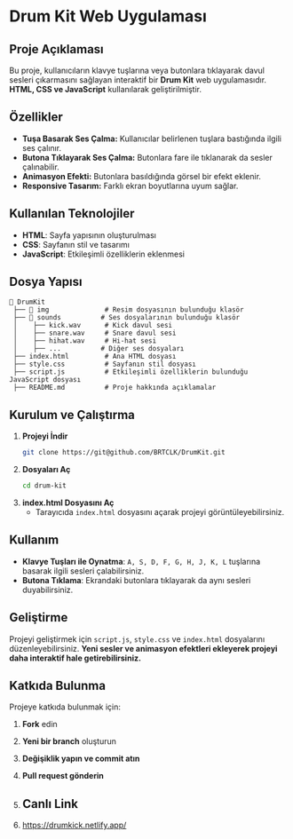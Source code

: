 # Drum Kit Web Uygulaması

## Proje Açıklaması
Bu proje, kullanıcıların klavye tuşlarına veya butonlara tıklayarak davul sesleri çıkarmasını sağlayan interaktif bir **Drum Kit** web uygulamasıdır. **HTML, CSS ve JavaScript** kullanılarak geliştirilmiştir.

## Özellikler
- **Tuşa Basarak Ses Çalma:** Kullanıcılar belirlenen tuşlara bastığında ilgili ses çalınır.
- **Butona Tıklayarak Ses Çalma:** Butonlara fare ile tıklanarak da sesler çalınabilir.
- **Animasyon Efekti:** Butonlara basıldığında görsel bir efekt eklenir.
- **Responsive Tasarım:** Farklı ekran boyutlarına uyum sağlar.

## Kullanılan Teknolojiler
- **HTML**: Sayfa yapısının oluşturulması
- **CSS**: Sayfanın stil ve tasarımı
- **JavaScript**: Etkileşimli özelliklerin eklenmesi

## Dosya Yapısı
```
📂 DrumKit
 ├── 📂 img              # Resim dosyasının bulunduğu klasör
 ├── 📂 sounds          # Ses dosyalarının bulunduğu klasör
 │    ├── kick.wav      # Kick davul sesi
 │    ├── snare.wav     # Snare davul sesi
 │    ├── hihat.wav     # Hi-hat sesi
 │    ├── ...          # Diğer ses dosyaları
 ├── index.html         # Ana HTML dosyası
 ├── style.css          # Sayfanın stil dosyası
 ├── script.js          # Etkileşimli özelliklerin bulunduğu JavaScript dosyası
 ├── README.md          # Proje hakkında açıklamalar

```

## Kurulum ve Çalıştırma
1. **Projeyi İndir**
   ```sh
   git clone https://git@github.com/BRTCLK/DrumKit.git
   ```
2. **Dosyaları Aç**
   ```sh
   cd drum-kit
   ```
3. **index.html Dosyasını Aç**
   - Tarayıcıda `index.html` dosyasını açarak projeyi görüntüleyebilirsiniz.

## Kullanım
- **Klavye Tuşları ile Oynatma**: `A, S, D, F, G, H, J, K, L` tuşlarına basarak ilgili sesleri çalabilirsiniz.
- **Butona Tıklama**: Ekrandaki butonlara tıklayarak da aynı sesleri duyabilirsiniz.

## Geliştirme
Projeyi geliştirmek için `script.js`, `style.css` ve `index.html` dosyalarını düzenleyebilirsiniz. **Yeni sesler ve animasyon efektleri ekleyerek projeyi daha interaktif hale getirebilirsiniz.**

## Katkıda Bulunma
Projeye katkıda bulunmak için:
1. **Fork** edin
2. **Yeni bir branch** oluşturun
3. **Değişiklik yapın ve commit atın**
4. **Pull request gönderin**

5. ## Canlı Link
6. https://drumkick.netlify.app/
